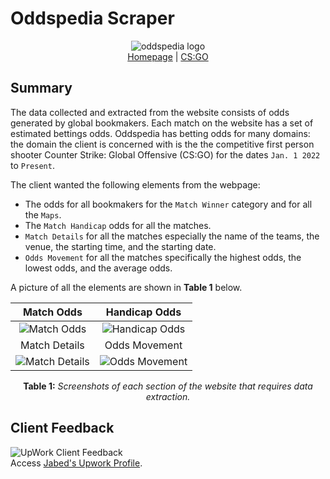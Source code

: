 # Oddspedia Scraper
<div align="center">
    <picture><img alt="oddspedia logo" src="https://github.com/miahj1/oddspedia-scraper/assets/84815985/9dff84fb-c35b-4eaf-b753-bc9d5f6a6611"></picture>
    <div align="center"><a href="https://oddspedia.com/">Homepage</a> | <a href="https://oddspedia.com/counter-strike-global-offensive/odds">CS:GO</a></div>
</div>


## Summary
The data collected and extracted from the website consists of odds generated by global bookmakers. Each match on the website has a set of estimated bettings odds. 
Oddspedia has betting odds for many domains: the domain the client is concerned with is the the competitive first person shooter Counter Strike: Global Offensive (CS:GO) for
the dates `Jan. 1 2022` to `Present`. 

The client wanted the following elements from the webpage: <br>

- The odds for all bookmakers for the `Match Winner` category and for all the `Maps`.
- The `Match Handicap` odds for all the matches.
- `Match Details` for all the matches especially the name of the teams, the venue, the starting time, and the starting date.
- `Odds Movement` for all the matches specifically the highest odds, the lowest odds, and the average odds.

A picture of all the elements are shown in <b>Table 1</b> below.



| Match Odds             |  Handicap Odds |
:-------------------------:|:-------------------------:
<picture><img alt="Match Odds" src="https://github.com/miahj1/oddspedia-scraper/assets/84815985/9a9b4bc8-2556-4a28-852a-914a56481143"></picture>  |  <picture><img alt="Handicap Odds" src="https://github.com/miahj1/oddspedia-scraper/assets/84815985/215af60f-a2c1-431a-96a2-dcb4279ad94f"></picture>
| Match Details             |  Odds Movement |
<picture><img alt="Match Details" src="https://github.com/miahj1/oddspedia-scraper/assets/84815985/363149a8-4e36-44d1-aceb-e261456469d8"></picture>  |  <picture><img alt="Odds Movement" src="https://github.com/miahj1/oddspedia-scraper/assets/84815985/2650b452-55a8-4e27-a337-3157eaf48834"></picture>
<p align="center"><strong>Table 1:</strong> <i>Screenshots of each section of the website that requires data extraction.</i></p>

## Client Feedback
<picture><img alt="UpWork Client Feedback" src="https://github.com/miahj1/oddspedia-scraper/assets/84815985/d36c4d98-6686-4c81-a7e7-b4551e8fc880"></picture><br>
Access [Jabed's Upwork Profile](https://www.upwork.com/freelancers/~015c02be44f8ce7ceb).


